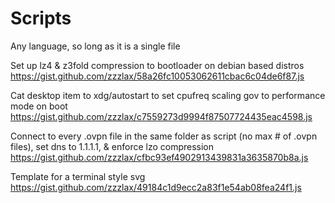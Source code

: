 # Scripts
Any language, so long as it is a single file

Set up lz4 & z3fold compression to bootloader on debian based distros
https://gist.github.com/zzzlax/58a26fc10053062611cbac6c04de6f87.js

Cat desktop item to xdg/autostart to set cpufreq scaling gov to performance mode on boot 
https://gist.github.com/zzzlax/c7559273d9994f87507724435eac4598.js

Connect to every .ovpn file in the same folder as script (no max # of .ovpn files), set dns to 1.1.1.1, & enforce lzo compression
https://gist.github.com/zzzlax/cfbc93ef4902913439831a3635870b8a.js

Template for a terminal style svg
https://gist.github.com/zzzlax/49184c1d9ecc2a83f1e54ab08fea24f1.js
